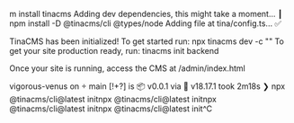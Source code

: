 m install tinacms
Adding dev dependencies, this might take a moment...
  ┃ npm install -D @tinacms/cli @types/node
Adding file at tina/config.ts... ✅

 TinaCMS  has been initialized!
To get started run: npx tinacms dev -c "<your dev command>"
To get your site production ready, run: tinacms init backend

Once your site is running, access the CMS at <YourDevURL>/admin/index.html

vigorous-venus on  main [!+?] is 📦 v0.0.1 via  v18.17.1 took 2m18s
❯ npx @tinacms/cli@latest initnpx @tinacms/cli@latest initnpx @tinacms/cli@latest initnpx @tinacms/cli@latest init^C